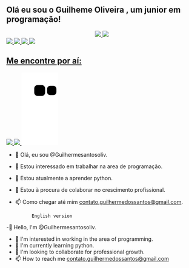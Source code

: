 ## Olá eu sou o Guilheme Oliveira , um junior em programação!
<div align="center">
  <a href="https://github.com/Guilhermesantosoliv">
  <img height="180em" src="https://github-readme-stats.vercel.app/api?username=Guilhermesantosoliv&show_icons=true&theme=dracula&include_all_commits=true&count_private=true"/>
  <img height="180em" src="https://github-readme-stats.vercel.app/api/top-langs/?username=Guilhermesantosoliv&layout=compact&langs_count=7&theme=dracula"/>
</div>
<div style="flex-direction:row">
    <img src="https://img.shields.io/badge/HTML5-E34F26?style=for-the-badge&logo=html5&logoColor=white" />
    <img src="https://img.shields.io/badge/Python-14354C?style=for-the-badge&logo=python&logoColor=white" />
    <img src="https://img.shields.io/badge/CSS3-1572B6?style=for-the-badge&logo=css3&logoColor=white" />
     <img src="https://img.shields.io/badge/Amazon_AWS-232F3E?style=for-the-badge&logo=amazon-aws&logoColor=white" />
 
  ###
 
<div>
  <h2>Me encontre por aí:</h2>
    <a href="https://www.linkedin.com/in/guilherme-oliveira-121b16239/" target="_blank">
        <img src="https://img.shields.io/badge/LinkedIn-0077B5?style=for-the-badge&logo=linkedin&logoColor=white" />
    </a>
    <a href="mailto:contato.guilhermedossantos@gmail.com">
        <img src="https://img.shields.io/badge/Gmail-D14836?style=for-the-badge&logo=gmail&logoColor=white" />
    </a
</div
  
  
  ![Snake animation](https://github.com/rafaballerini/rafaballerini/blob/output/github-contribution-grid-snake.svg)
 
 
 

 
</div>
  
  - 👋 Olá, eu sou @Guilhermesantosoliv.
  - 👀 Estou interessado em trabalhar na area de programação.
  - 🌱 Estou atualmente a aprender python.
  - 💞️ Estou à procura de colaborar no crescimento profissional. 
  - 📫 Como chegar até mim contato.guilhermedossantos@gmail.com.
  
              English version

  -👋 Hello, I'm @Guilhermesantosoliv.
  - 👀 I'm interested in working in the area of programming. 
  - 🌱 I'm currently learning python.
  - 💞️ I'm looking to collaborate for professional growth. 
  - 📫 How to reach me contato.guilhermedossantos@gmail.com

